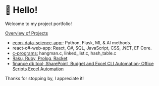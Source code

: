 # 👋 Hello!

Welcome to my project portfolio! 

<ins>Overview of Projects</ins>
* [econ-data-science-app:](https://github.com/jesse-curran/my-programs/tree/main/econ-data-science-app): Python, Flask, ML & AI methods.
* react-c#-web-app: React, C#, SQL, JavaScript, CSS, .NET, EF Core.
* [c-programs:](https://github.com/jesse-curran/my-programs/tree/main/c-programs) hangman.c, linked_list.c, hash_table.c
* [Raku, Ruby, Prolog, Racket](https://github.com/jesse-curran/my-programs/tree/main/other-programs)
* [finance db tool; SharePoint, Budget and Excel CLI Automation; Office Scripts Excel Automation](https://github.com/jesse-curran/my-programs/blob/main/work_programming_scripts.pdf)

Thanks for stopping by, I appreciate it!
